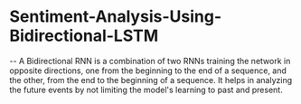 # Sentiment-Analysis-Using-Bidirectional-LSTM

-- A Bidirectional RNN is a combination of two RNNs training the network in opposite directions, one from the beginning to the end of a sequence, and the other, from the end to the beginning of a sequence. It helps in analyzing the future events by not limiting the model's learning to past and present.
